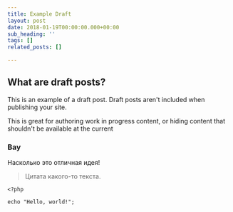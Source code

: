 ```yaml
---
title: Example Draft
layout: post
date: 2018-01-19T00:00:00.000+00:00
sub_heading: ''
tags: []
related_posts: []

---
```

## What are draft posts?

This is an example of a draft post. Draft posts aren't included when publishing your site.

This is great for authoring work in progress content, or hiding content that shouldn't be available at the current 

### Вау

Насколько это отличная идея!

> Цитата какого-то текста.

    <?php
    
    echo "Hello, world!";
    